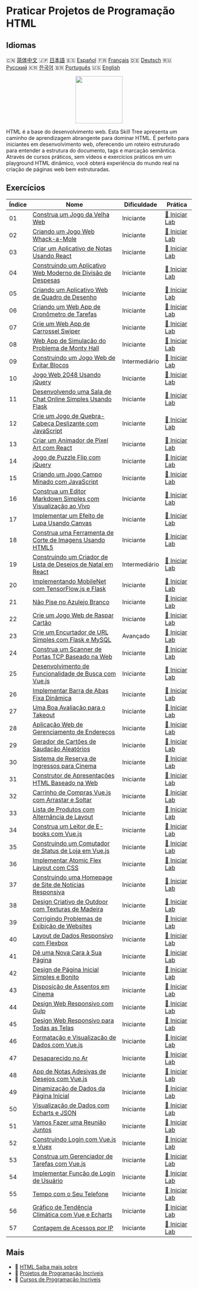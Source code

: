 # Praticar Projetos de Programação HTML

## Idiomas

🇨🇳 [简体中文](README_zh.md) 🇯🇵 [日本語](README_ja.md) 🇪🇸 [Español](README_es.md) 🇫🇷 [Français](README_fr.md) 🇩🇪 [Deutsch](README_de.md) 🇷🇺 [Русский](README_ru.md) 🇰🇷 [한국어](README_ko.md) 🇧🇷 [Português](README_pt.md) 🇺🇸 [English](README.md) 

<div align="center">
<img width="128px" src="https://file.labex.io/path/NrasuEoAvSam.png">
</div>

HTML é a base do desenvolvimento web. Esta Skill Tree apresenta um caminho de aprendizagem abrangente para dominar HTML. É perfeito para iniciantes em desenvolvimento web, oferecendo um roteiro estruturado para entender a estrutura do documento, tags e marcação semântica. Através de cursos práticos, sem vídeos e exercícios práticos em um playground HTML dinâmico, você obterá experiência do mundo real na criação de páginas web bem estruturadas.

## Exercícios

|   Índice | Nome                                                                                                                                                 | Dificuldade   | Prática                                                                                                 |
|----------|------------------------------------------------------------------------------------------------------------------------------------------------------|---------------|---------------------------------------------------------------------------------------------------------|
|       01 | [Construa um Jogo da Velha Web](https://labex.io/pt/courses/project-build-a-tic-tac-toe-web-app)                                                     | Iniciante     | [🚀 Iniciar Lab](https://labex.io/pt/courses/project-build-a-tic-tac-toe-web-app)                       |
|       02 | [Criando um Jogo Web Whack-a-Mole](https://labex.io/pt/courses/project-creating-a-whack-a-mole-web-game)                                             | Iniciante     | [🚀 Iniciar Lab](https://labex.io/pt/courses/project-creating-a-whack-a-mole-web-game)                  |
|       03 | [Criar um Aplicativo de Notas Usando React](https://labex.io/pt/courses/project-create-a-notes-app-using-react)                                      | Iniciante     | [🚀 Iniciar Lab](https://labex.io/pt/courses/project-create-a-notes-app-using-react)                    |
|       04 | [Construindo um Aplicativo Web Moderno de Divisão de Despesas](https://labex.io/pt/courses/project-building-a-expense-splitter-web-app)              | Iniciante     | [🚀 Iniciar Lab](https://labex.io/pt/courses/project-building-a-expense-splitter-web-app)               |
|       05 | [Criando um Aplicativo Web de Quadro de Desenho](https://labex.io/pt/courses/project-creating-a-drawing-board-web-app)                               | Iniciante     | [🚀 Iniciar Lab](https://labex.io/pt/courses/project-creating-a-drawing-board-web-app)                  |
|       06 | [Criando um Web App de Cronômetro de Tarefas](https://labex.io/pt/courses/project-creating-a-task-timer-web-app)                                     | Iniciante     | [🚀 Iniciar Lab](https://labex.io/pt/courses/project-creating-a-task-timer-web-app)                     |
|       07 | [Crie um Web App de Carrossel Swiper](https://labex.io/pt/courses/project-create-a-swiper-carousel-web-app)                                          | Iniciante     | [🚀 Iniciar Lab](https://labex.io/pt/courses/project-create-a-swiper-carousel-web-app)                  |
|       08 | [Web App de Simulação do Problema de Monty Hall](https://labex.io/pt/courses/project-monty-hall-problem-simulation-web-app)                          | Iniciante     | [🚀 Iniciar Lab](https://labex.io/pt/courses/project-monty-hall-problem-simulation-web-app)             |
|       09 | [Construindo um Jogo Web de Evitar Blocos](https://labex.io/pt/courses/project-building-a-web-avoiding-block-game)                                   | Intermediário | [🚀 Iniciar Lab](https://labex.io/pt/courses/project-building-a-web-avoiding-block-game)                |
|       10 | [Jogo Web 2048 Usando jQuery](https://labex.io/pt/courses/project-2048-web-game-using-jquery)                                                        | Iniciante     | [🚀 Iniciar Lab](https://labex.io/pt/courses/project-2048-web-game-using-jquery)                        |
|       11 | [Desenvolvendo uma Sala de Chat Online Simples Usando Flask](https://labex.io/pt/courses/project-developing-a-simple-online-chat-room-using-flask)   | Iniciante     | [🚀 Iniciar Lab](https://labex.io/pt/courses/project-developing-a-simple-online-chat-room-using-flask)  |
|       12 | [Crie um Jogo de Quebra-Cabeça Deslizante com JavaScript](https://labex.io/pt/courses/project-build-a-sliding-puzzle-game-with-javascript)           | Iniciante     | [🚀 Iniciar Lab](https://labex.io/pt/courses/project-build-a-sliding-puzzle-game-with-javascript)       |
|       13 | [Criar um Animador de Pixel Art com React](https://labex.io/pt/courses/project-create-a-pixel-art-animator-with-react)                               | Iniciante     | [🚀 Iniciar Lab](https://labex.io/pt/courses/project-create-a-pixel-art-animator-with-react)            |
|       14 | [Jogo de Puzzle Flip com jQuery](https://labex.io/pt/courses/project-jquery-flip-puzzle-game)                                                        | Iniciante     | [🚀 Iniciar Lab](https://labex.io/pt/courses/project-jquery-flip-puzzle-game)                           |
|       15 | [Criando um Jogo Campo Minado com JavaScript](https://labex.io/pt/courses/project-creating-a-minesweeper-game-with-javascript)                       | Iniciante     | [🚀 Iniciar Lab](https://labex.io/pt/courses/project-creating-a-minesweeper-game-with-javascript)       |
|       16 | [Construa um Editor Markdown Simples com Visualização ao Vivo](https://labex.io/pt/courses/project-build-a-simple-markdown-editor-with-live-preview) | Iniciante     | [🚀 Iniciar Lab](https://labex.io/pt/courses/project-build-a-simple-markdown-editor-with-live-preview)  |
|       17 | [Implementar um Efeito de Lupa Usando Canvas](https://labex.io/pt/courses/project-implement-a-magnifying-glass-effect-using-canvas)                  | Iniciante     | [🚀 Iniciar Lab](https://labex.io/pt/courses/project-implement-a-magnifying-glass-effect-using-canvas)  |
|       18 | [Construa uma Ferramenta de Corte de Imagens Usando HTML5](https://labex.io/pt/courses/project-build-an-image-cropping-tool-using-html5)             | Iniciante     | [🚀 Iniciar Lab](https://labex.io/pt/courses/project-build-an-image-cropping-tool-using-html5)          |
|       19 | [Construindo um Criador de Lista de Desejos de Natal em React](https://labex.io/pt/courses/project-building-a-christmas-wish-list-builder-in-react)  | Intermediário | [🚀 Iniciar Lab](https://labex.io/pt/courses/project-building-a-christmas-wish-list-builder-in-react)   |
|       20 | [Implementando MobileNet com TensorFlow.js e Flask](https://labex.io/pt/courses/project-deploying-mobilenet-with-tensorflowjs-and-flask)             | Iniciante     | [🚀 Iniciar Lab](https://labex.io/pt/courses/project-deploying-mobilenet-with-tensorflowjs-and-flask)   |
|       21 | [Não Pise no Azulejo Branco](https://labex.io/pt/courses/project-dont-step-on-the-white-tile)                                                        | Iniciante     | [🚀 Iniciar Lab](https://labex.io/pt/courses/project-dont-step-on-the-white-tile)                       |
|       22 | [Crie um Jogo Web de Raspar Cartão](https://labex.io/pt/courses/project-scratch-card-game)                                                           | Iniciante     | [🚀 Iniciar Lab](https://labex.io/pt/courses/project-scratch-card-game)                                 |
|       23 | [Crie um Encurtador de URL Simples com Flask e MySQL](https://labex.io/pt/courses/project-build-a-simple-url-shortener-with-flask-and-mysql)         | Avançado      | [🚀 Iniciar Lab](https://labex.io/pt/courses/project-build-a-simple-url-shortener-with-flask-and-mysql) |
|       24 | [Construa um Scanner de Portas TCP Baseado na Web](https://labex.io/pt/courses/project-build-a-web-based-tcp-port-scanner)                           | Iniciante     | [🚀 Iniciar Lab](https://labex.io/pt/courses/project-build-a-web-based-tcp-port-scanner)                |
|       25 | [Desenvolvimento de Funcionalidade de Busca com Vue.js](https://labex.io/pt/courses/project-do-a-search)                                             | Iniciante     | [🚀 Iniciar Lab](https://labex.io/pt/courses/project-do-a-search)                                       |
|       26 | [Implementar Barra de Abas Fixa Dinâmica](https://labex.io/pt/courses/project-dynamic-tab-bar)                                                       | Iniciante     | [🚀 Iniciar Lab](https://labex.io/pt/courses/project-dynamic-tab-bar)                                   |
|       27 | [Uma Boa Avaliação para o Takeout](https://labex.io/pt/courses/project-a-good-review-for-the-takeout)                                                | Iniciante     | [🚀 Iniciar Lab](https://labex.io/pt/courses/project-a-good-review-for-the-takeout)                     |
|       28 | [Aplicação Web de Gerenciamento de Endereços](https://labex.io/pt/courses/project-add-new-address)                                                   | Iniciante     | [🚀 Iniciar Lab](https://labex.io/pt/courses/project-add-new-address)                                   |
|       29 | [Gerador de Cartões de Saudação Aleatórios](https://labex.io/pt/courses/project-holiday-greeting-card)                                               | Iniciante     | [🚀 Iniciar Lab](https://labex.io/pt/courses/project-holiday-greeting-card)                             |
|       30 | [Sistema de Reserva de Ingressos para Cinema](https://labex.io/pt/courses/project-movie-ticket-reservation)                                          | Iniciante     | [🚀 Iniciar Lab](https://labex.io/pt/courses/project-movie-ticket-reservation)                          |
|       31 | [Construtor de Apresentações HTML Baseado na Web](https://labex.io/pt/courses/project-web-ppt)                                                       | Iniciante     | [🚀 Iniciar Lab](https://labex.io/pt/courses/project-web-ppt)                                           |
|       32 | [Carrinho de Compras Vue.js com Arrastar e Soltar](https://labex.io/pt/courses/project-fun-shopping)                                                 | Iniciante     | [🚀 Iniciar Lab](https://labex.io/pt/courses/project-fun-shopping)                                      |
|       33 | [Lista de Produtos com Alternância de Layout](https://labex.io/pt/courses/project-layout-switch)                                                     | Iniciante     | [🚀 Iniciar Lab](https://labex.io/pt/courses/project-layout-switch)                                     |
|       34 | [Construa um Leitor de E-books com Vue.js](https://labex.io/pt/courses/project-read-it)                                                              | Iniciante     | [🚀 Iniciar Lab](https://labex.io/pt/courses/project-read-it)                                           |
|       35 | [Construindo um Comutador de Status de Loja em Vue.js](https://labex.io/pt/courses/project-switch-business-status)                                   | Iniciante     | [🚀 Iniciar Lab](https://labex.io/pt/courses/project-switch-business-status)                            |
|       36 | [Implementar Atomic Flex Layout com CSS](https://labex.io/pt/courses/project-atomic-css)                                                             | Iniciante     | [🚀 Iniciar Lab](https://labex.io/pt/courses/project-atomic-css)                                        |
|       37 | [Construindo uma Homepage de Site de Notícias Responsiva](https://labex.io/pt/courses/project-creating-website-homepage)                             | Iniciante     | [🚀 Iniciar Lab](https://labex.io/pt/courses/project-creating-website-homepage)                         |
|       38 | [Design Criativo de Outdoor com Texturas de Madeira](https://labex.io/pt/courses/project-creative-billboard)                                         | Iniciante     | [🚀 Iniciar Lab](https://labex.io/pt/courses/project-creative-billboard)                                |
|       39 | [Corrigindo Problemas de Exibição de Websites](https://labex.io/pt/courses/project-fix-website-display)                                              | Iniciante     | [🚀 Iniciar Lab](https://labex.io/pt/courses/project-fix-website-display)                               |
|       40 | [Layout de Dados Responsivo com Flexbox](https://labex.io/pt/courses/project-flex-dice-layout)                                                       | Iniciante     | [🚀 Iniciar Lab](https://labex.io/pt/courses/project-flex-dice-layout)                                  |
|       41 | [Dê uma Nova Cara à Sua Página](https://labex.io/pt/courses/project-give-your-page-a-makeover)                                                       | Iniciante     | [🚀 Iniciar Lab](https://labex.io/pt/courses/project-give-your-page-a-makeover)                         |
|       42 | [Design de Página Inicial Simples e Bonito](https://labex.io/pt/courses/project-labex-knowledge-network)                                             | Iniciante     | [🚀 Iniciar Lab](https://labex.io/pt/courses/project-labex-knowledge-network)                           |
|       43 | [Disposição de Assentos em Cinema](https://labex.io/pt/courses/project-movie-theater-seat-arrangement)                                               | Iniciante     | [🚀 Iniciar Lab](https://labex.io/pt/courses/project-movie-theater-seat-arrangement)                    |
|       44 | [Design Web Responsivo com Gulp](https://labex.io/pt/courses/project-responsive-page-layout)                                                         | Iniciante     | [🚀 Iniciar Lab](https://labex.io/pt/courses/project-responsive-page-layout)                            |
|       45 | [Design Web Responsivo para Todas as Telas](https://labex.io/pt/courses/project-responsive-web-design)                                               | Iniciante     | [🚀 Iniciar Lab](https://labex.io/pt/courses/project-responsive-web-design)                             |
|       46 | [Formatação e Visualização de Dados com Vue.js](https://labex.io/pt/courses/project-table-data-conversion)                                           | Iniciante     | [🚀 Iniciar Lab](https://labex.io/pt/courses/project-table-data-conversion)                             |
|       47 | [Desaparecido no Ar](https://labex.io/pt/courses/project-vanished-into-thin-air)                                                                     | Iniciante     | [🚀 Iniciar Lab](https://labex.io/pt/courses/project-vanished-into-thin-air)                            |
|       48 | [App de Notas Adesivas de Desejos com Vue.js](https://labex.io/pt/courses/project-wish-sticky-note)                                                  | Iniciante     | [🚀 Iniciar Lab](https://labex.io/pt/courses/project-wish-sticky-note)                                  |
|       49 | [Dinamização de Dados da Página Inicial](https://labex.io/pt/courses/project-dynamization-of-homepage-data)                                          | Iniciante     | [🚀 Iniciar Lab](https://labex.io/pt/courses/project-dynamization-of-homepage-data)                     |
|       50 | [Visualização de Dados com Echarts e JSON](https://labex.io/pt/courses/project-food-protein-revealed)                                                | Iniciante     | [🚀 Iniciar Lab](https://labex.io/pt/courses/project-food-protein-revealed)                             |
|       51 | [Vamos Fazer uma Reunião Juntos](https://labex.io/pt/courses/project-lets-have-a-meeting-together)                                                   | Iniciante     | [🚀 Iniciar Lab](https://labex.io/pt/courses/project-lets-have-a-meeting-together)                      |
|       52 | [Construindo Login com Vue.js e Vuex](https://labex.io/pt/courses/project-missing-token)                                                             | Iniciante     | [🚀 Iniciar Lab](https://labex.io/pt/courses/project-missing-token)                                     |
|       53 | [Construa um Gerenciador de Tarefas com Vue.js](https://labex.io/pt/courses/project-time-management-master)                                          | Iniciante     | [🚀 Iniciar Lab](https://labex.io/pt/courses/project-time-management-master)                            |
|       54 | [Implementar Função de Login de Usuário](https://labex.io/pt/courses/project-implement-user-login-function)                                          | Iniciante     | [🚀 Iniciar Lab](https://labex.io/pt/courses/project-implement-user-login-function)                     |
|       55 | [Tempo com o Seu Telefone](https://labex.io/pt/courses/project-time-with-your-phone)                                                                 | Iniciante     | [🚀 Iniciar Lab](https://labex.io/pt/courses/project-time-with-your-phone)                              |
|       56 | [Gráfico de Tendência Climática com Vue e Echarts](https://labex.io/pt/courses/project-weather-trend)                                                | Iniciante     | [🚀 Iniciar Lab](https://labex.io/pt/courses/project-weather-trend)                                     |
|       57 | [Contagem de Acessos por IP](https://labex.io/pt/courses/project-counting-access-times-by-ip)                                                        | Iniciante     | [🚀 Iniciar Lab](https://labex.io/pt/courses/project-counting-access-times-by-ip)                       |

## Mais

- 🔗 [HTML Saiba mais sobre](https://labex.io/pt/skilltrees/html)
- 🔗 [Projetos de Programação Incríveis](https://github.com/labex-labs/awesome-programming-projects)
- 🔗 [Cursos de Programação Incríveis](https://github.com/labex-labs/awesome-programming-courses)

